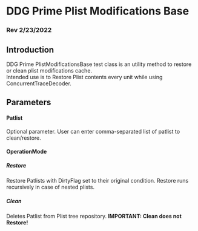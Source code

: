 ﻿# DDG Prime Plist Modifications Base
### Rev 2/23/2022

## Introduction
DDG Prime PlistModificationsBase test class is an utility method to restore or clean plist modifications cache.<br>
Intended use is to Restore Plist contents every unit while using ConcurrentTraceDecoder.


## Parameters
#### Patlist
Optional parameter. User can enter comma-separated list of patlist to clean/restore.
#### OperationMode
##### Restore
Restore Patlists with DirtyFlag set to their original condition. Restore runs recursively in case of nested plists.
##### Clean
Deletes Patlist from Plist tree repository. **IMPORTANT: Clean does not Restore!**
